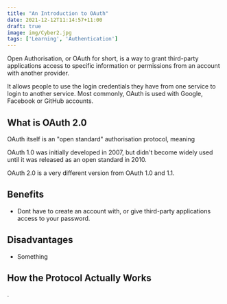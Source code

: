 ```yaml
---
title: "An Introduction to OAuth"
date: 2021-12-12T11:14:57+11:00
draft: true
image: img/Cyber2.jpg
tags: ['Learning', 'Authentication']
---
```


Open Authorisation, or OAuth for short, is a way to grant third-party applications access to specific information or permissions from an account with another provider.

It allows people to use the login credentials they have from one service to login to another service. Most commonly, OAuth is used with Google, Facebook or GitHub accounts.

## What is OAuth 2.0

OAuth itself is an "open standard" authorisation protocol, meaning

OAuth 1.0 was initially developed in 2007, but didn't become widely used until it was released as an open standard in 2010.

OAuth 2.0 is a very different version from OAuth 1.0 and 1.1.

## Benefits

* Dont have to create an account with, or give third-party applications access to your password.

## Disadvantages

* Something

## How the Protocol Actually Works

.
